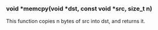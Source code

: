 ### void *memcpy(void *dst, const void *src, size_t n)
This function copies n bytes of src into dst, and returns it.
